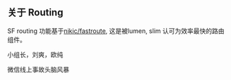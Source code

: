 
## 关于 Routing

SF routing 功能基于[nikic/fastroute](https://github.com/nikic/FastRoute), 这是被lumen, slim
认可为效率最快的路由组件。



小组长，刘爽，欧纯

微信线上事故头脑风暴